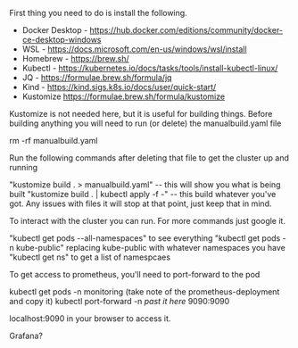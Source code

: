First thing you need to do is install the following.

- Docker Desktop -  https://hub.docker.com/editions/community/docker-ce-desktop-windows
- WSL -             https://docs.microsoft.com/en-us/windows/wsl/install
- Homebrew -        https://brew.sh/
- Kubectl -         https://kubernetes.io/docs/tasks/tools/install-kubectl-linux/
- JQ -              https://formulae.brew.sh/formula/jq
- Kind -            https://kind.sigs.k8s.io/docs/user/quick-start/
- Kustomize         https://formulae.brew.sh/formula/kustomize


Kustomize is not needed here, but it is useful for building things. Before building anything you will need to run (or delete) the manualbuild.yaml file

rm -rf manualbuild.yaml

Run the following commands after deleting that file to get the cluster up and running

"kustomize build . > manualbuild.yaml" -- this will show you what is being built
"kustomize build . | kubectl apply -f -" -- this build whatever you've got. Any issues with files it will stop at that point, just keep that in mind.

To interact with the cluster you can run. For more commands just google it.

"kubectl get pods --all-namespaces" to see everything
"kubectl get pods -n kube-public" replacing kube-public with whatever namespaces you have
"kubectl get ns" to get a list of namespcaes

To get access to prometheus, you'll need to port-forward to the pod

kubectl get pods -n monitoring (take note of the prometheus-deployment and copy it)
kubectl port-forward -n *past it here* 9090:9090

localhost:9090 in your browser to access it.

Grafana?